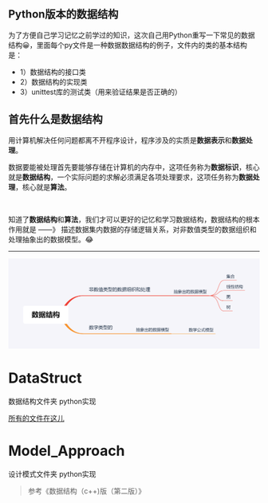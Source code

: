 ## Python版本的数据结构

为了方便自己学习记忆之前学过的知识，这次自己用Python重写一下常见的数据结构😀，里面每个py文件是一种数据数据结构的例子，文件内的类的基本结构是：

- 1）数据结构的接口类
- 2）数据结构的实现类
- 3）unittest库的测试类（用来验证结果是否正确的）

## 首先什么是数据结构

用计算机解决任何问题都离不开程序设计，程序涉及的实质是**数据表示**和**数据处理**。   



数据要能被处理首先要能够存储在计算机的内存中，这项任务称为**数据标识**，核心就是**数据结构**，一个实际问题的求解必须满足各项处理要求，这项任务称为**数据处理**，核心就是**算法**。  

​    

知道了**数据结构**和**算法**，我们才可以更好的记忆和学习数据结构，数据结构的根本作用就是   ——》 描述数据集内数据的存储逻辑关系，对非数值类型的数据组织和处理抽象出的数据模型。😂

------



![数据结构](数据结构.png)



# DataStruct 

数据结构文件夹 python实现

[所有的文件在这儿](https://github.com/realzhengyiming/data-structure_byPython/tree/master/DataStruct/*py)







# Model_Approach

设计模式文件夹 python实现





> 参考《数据结构（c++)版（第二版）》